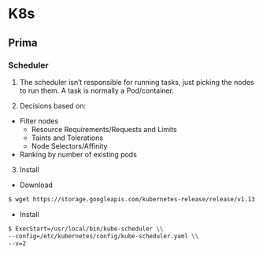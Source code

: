# K8s

## Prima

### Scheduler
1. The scheduler isn’t responsible for running tasks, just picking the nodes to run them. A task is normally a Pod/container.

2. Decisions based on:
- Filter nodes
    - Resource Requirements/Requests and Limits
    - Taints and Tolerations
    - Node Selectors/Affinity
- Ranking by number of existing pods

3. Install
- Download
```bash
$ wget https://storage.googleapis.com/kubernetes-release/release/v1.13.0/bin/linux/amd64/kube-scheduler
```
- Install
```bash
$ ExecStart=/usr/local/bin/kube-scheduler \\ 
--config=/etc/kubernetes/config/kube-scheduler.yaml \\ 
--v=2
```